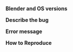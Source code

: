 <!--
Please respect the following template to report a new issue.

**Mac users warning :** currently the addon does not work anymore on Mac because of an issue relative to Blender Mac build itself. Please do not report the issue here. It should be fixed by the Blender team soon. Check [the bug report](https://developer.blender.org/T68243).

Before submitting, search through existing open or closed issues reports and through blender.stackexchange.com to check whether the issue already exists.

Make sure the issue concerns the BlenderGIS addon and not Blender itself.

In preference do not ask for help here, only report issues. If you need help on how to use the addon make sure to have read the wiki pages first. However, as there is no mailing list about the addon more general questions can be accepted here.

If you need help on how to use Blender itself refer to Blender documentation or requests blender.stackexchange.com, no support will be provided here on Blender general help topics.
 -->

**Blender and OS versions**

**Describe the bug**

<!-- A clear and concise description of what the bug is. -->

**Error message**

<!--If the addon crash, report here the complete error message. Most of time it will not be possible to solve the issue without any error message.

Error messages are reported into the system console/terminal. Windows users can open the console at any time from the windows menu, Linux or Mac users must start Blender through a new terminal.

To maximize the number of informations that will be reported by the addon you should increase the log level beforehand. To do this, go to BlenderGIS addon preferences and set the system logging level to "debug"-->

**How to Reproduce**

<!-- Steps, to reproduce the behavior. Screencasts or screenshots welcome -->
